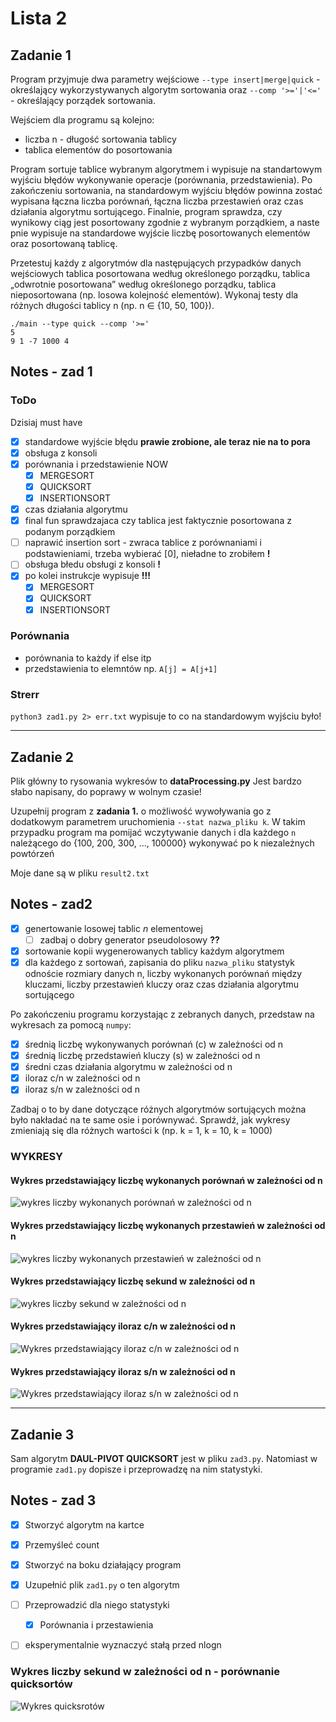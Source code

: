 # Lista 2

## Zadanie 1

Program przyjmuje dwa parametry wejściowe `--type insert|merge|quick` - określający wykorzystywanych algorytm sortowania oraz `--comp '>='|'<='` - określający porządek sortowania.

Wejściem dla programu są kolejno:

* liczba n - długość sortowania tablicy
* tablica elementów do posortowania

Program sortuje tablice wybranym algorytmem i wypisuje na standartowym wyjściu błędów wykonywanie operacje (porównania, przedstawienia). Po zakończeniu sortowania, na standardowym wyjściu błędów powinna zostać wypisana łączna liczba porównań, łączna liczba przestawień oraz czas działania algorytmu sortującego. Finalnie, program sprawdza, czy wynikowy ciąg jest posortowany zgodnie z wybranym porządkiem, a naste ̨pnie wypisuje na standardowe wyjście liczbę posortowanych elementów oraz posortowaną tablicę.

Przetestuj każdy z algorytmów dla następujących przypadków danych wejściowych tablica posortowana według określonego porządku, tablica „odwrotnie posortowana” według określonego porządku, tablica nieposortowana (np. losowa kolejność elementów). Wykonaj testy dla różnych długości tablicy n (np. n ∈ {10, 50, 100}).

```
./main --type quick --comp '>='
5
9 1 -7 1000 4
```
## Notes - zad 1

### ToDo
Dzisiaj must have
- [X] standardowe wyjście błędu **prawie zrobione, ale teraz nie na to pora**
- [X] obsługa z konsoli
- [X] porównania i przedstawienie NOW
  - [X] MERGESORT
  - [X] QUICKSORT
  - [X] INSERTIONSORT
- [X] czas działania algorytmu
- [X] final fun sprawdzajaca czy tablica jest faktycznie posortowana z podanym porządkiem
- [ ] naprawić insertion sort - zwraca tablice z porównaniami i podstawieniami, trzeba wybierać [0], nieładne to zrobiłem **!**
- [ ] obsługa błedu obsługi z konsoli **!**
- [X] po kolei instrukcje wypisuje **!!!**
  - [X] MERGESORT
  - [X] QUICKSORT
  - [X] INSERTIONSORT

### Porównania

- porównania to każdy if else itp
- przedstawienia to elemntów np. `A[j] = A[j+1]`

### Strerr

`python3 zad1.py 2> err.txt` wypisuje to co na standardowym wyjściu było!

---

## Zadanie 2

Plik główny to rysowania wykresów to **dataProcessing.py**
Jest bardzo słabo napisany, do poprawy w wolnym czasie!

Uzupełnij program z **zadania 1.** o możliwość wywoływania go z dodatkowym parametrem uruchomienia `--stat nazwa_pliku k`. W takim przypadku program ma pomijać wczytywanie danych i dla każdego `n` należącego do {100, 200, 300, ..., 100000} wykonywać po k niezależnych powtórzeń

Moje dane są w pliku `result2.txt`

## Notes - zad2
- [X] genertowanie losowej tablic *n* elementowej
  - [ ] zadbaj o dobry generator pseudolosowy **??**
- [X] sortowanie kopii wygenerowanych tablicy każdym algorytmem
- [X] dla każdego z sortowań, zapisania do pliku `nazwa_pliku` statystyk odnoście rozmiary danych n, liczby wykonanych porównań między kluczami, liczby przestawień kluczy oraz czas działania algorytmu sortującego

Po zakończeniu programu korzystając z zebranych danych, przedstaw na wykresach za pomocą `numpy`:

- [X] średnią liczbę wykonywanych porównań (c) w zależności od n
- [X] średnią liczbę przedstawień kluczy (s) w zależności od n
- [X] średni czas działania algorytmu w zależności od n
- [X] iloraz c/n w zależności od n
- [X] iloraz s/n w zależności od n

Zadbaj o to by dane dotyczące różnych algorytmów sortujących można było nakładać na te same osie i porównywać. Sprawdź, jak wykresy zmieniają się dla różnych wartości k (np. k = 1, k = 10, k = 1000)

### WYKRESY

#### Wykres przedstawiający liczbę wykonanych porównań w zależności od n

![wykres liczby wykonanych porównań w zależności od n](/lista2/charts/avgCompALL.png)

#### Wykres przedstawiający liczbę wykonanych przestawień w zależności od n

![wykres liczby wykonanych przestawień w zależności od n](/lista2/charts/avgSubsALL.png)

#### Wykres przedstawiający liczbę sekund w zależności od n

![wykres liczby sekund w zależności od n](/lista2/charts/timeALL.png)

#### Wykres przedstawiający iloraz c/n w zależności od n

![Wykres przedstawiający iloraz c/n w zależności od n](/lista2/charts/cn.png)

#### Wykres przedstawiający iloraz s/n w zależności od n

![Wykres przedstawiający iloraz s/n w zależności od n](/lista2/charts/sn.png)

---

## Zadanie 3

Sam algorytm **DAUL-PIVOT QUICKSORT** jest w pliku `zad3.py`. Natomiast w programie `zad1.py` dopisze i przeprowadzę na nim statystyki.

## Notes - zad 3

- [X] Stworzyć algorytm na kartce
- [X] Przemyśleć count
- [X] Stworzyć na boku działający program
- [X] Uzupełnić plik `zad1.py` o ten algorytm
- [ ] Przeprowadzić dla niego statystyki
  - [X]  Porównania i przestawienia
- [ ] eksperymentalnie wyznaczyć stałą przed nlogn


### Wykres liczby sekund w zależności od n - porównanie quicksortów

![Wykres quicksrotów](/lista2/charts/quickSort.png)
